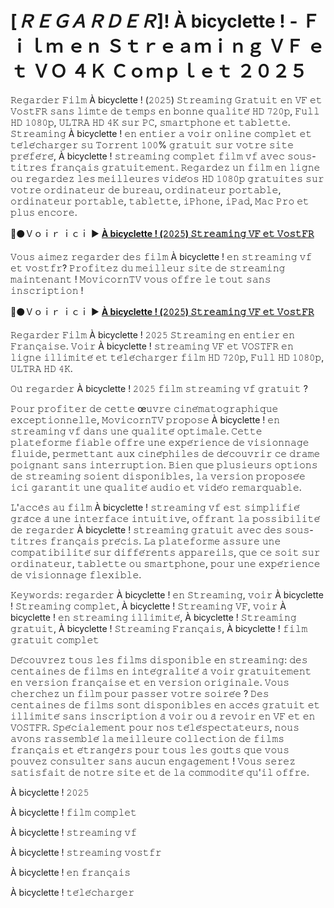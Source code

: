 # [*ＲＥＧＡＲＤＥＲ*]! À bicyclette ! - Ｆｉｌｍ ｅｎ Ｓｔｒｅａｍｉｎｇ ＶＦ ｅｔ ＶＯ ４Ｋ Ｃｏｍｐｌｅｔ ２０２５
𝚁𝚎𝚐𝚊𝚛𝚍𝚎𝚛 𝙵𝚒𝚕𝚖 À bicyclette ! (𝟸𝟶𝟸𝟻) 𝚂𝚝𝚛𝚎𝚊𝚖𝚒𝚗𝚐 𝙶𝚛𝚊𝚝𝚞𝚒𝚝 𝚎𝚗 𝚅𝙵 𝚎𝚝 𝚅𝚘𝚜𝚝𝙵𝚁 𝚜𝚊𝚗𝚜 𝚕𝚒𝚖𝚝𝚎 𝚍𝚎 𝚝𝚎𝚖𝚙𝚜 𝚎𝚗 𝚋𝚘𝚗𝚗𝚎 𝚚𝚞𝚊𝚕𝚒𝚝𝚎́ 𝙷𝙳 𝟽𝟸𝟶𝚙, 𝙵𝚞𝚕𝚕 𝙷𝙳 𝟷𝟶𝟾𝟶𝚙, 𝚄𝙻𝚃𝚁𝙰 𝙷𝙳 𝟺𝙺 𝚜𝚞𝚛 𝙿𝙲, 𝚜𝚖𝚊𝚛𝚝𝚙𝚑𝚘𝚗𝚎 𝚎𝚝 𝚝𝚊𝚋𝚕𝚎𝚝𝚝𝚎. 𝚂𝚝𝚛𝚎𝚊𝚖𝚒𝚗𝚐 À bicyclette ! 𝚎𝚗 𝚎𝚗𝚝𝚒𝚎𝚛 𝚊 𝚟𝚘𝚒𝚛 𝚘𝚗𝚕𝚒𝚗𝚎 𝚌𝚘𝚖𝚙𝚕𝚎𝚝 𝚎𝚝 𝚝𝚎́𝚕𝚎́𝚌𝚑𝚊𝚛𝚐𝚎𝚛 𝚜𝚞 𝚃𝚘𝚛𝚛𝚎𝚗𝚝 𝟷𝟶𝟶% 𝚐𝚛𝚊𝚝𝚞𝚒𝚝 𝚜𝚞𝚛 𝚟𝚘𝚝𝚛𝚎 𝚜𝚒𝚝𝚎 𝚙𝚛𝚎́𝚏𝚎́𝚛𝚎́, À bicyclette ! 𝚜𝚝𝚛𝚎𝚊𝚖𝚒𝚗𝚐 𝚌𝚘𝚖𝚙𝚕𝚎𝚝 𝚏𝚒𝚕𝚖 𝚟𝚏 𝚊𝚟𝚎𝚌 𝚜𝚘𝚞𝚜-𝚝𝚒𝚝𝚛𝚎𝚜 𝚏𝚛𝚊𝚗𝚌̧𝚊𝚒𝚜 𝚐𝚛𝚊𝚝𝚞𝚒𝚝𝚎𝚖𝚎𝚗𝚝. 𝚁𝚎𝚐𝚊𝚛𝚍𝚎𝚣 𝚞𝚗 𝚏𝚒𝚕𝚖 𝚎𝚗 𝚕𝚒𝚐𝚗𝚎 𝚘𝚞 𝚛𝚎𝚐𝚊𝚛𝚍𝚎𝚣 𝚕𝚎𝚜 𝚖𝚎𝚒𝚕𝚕𝚎𝚞𝚛𝚎𝚜 𝚟𝚒𝚍𝚎́𝚘𝚜 𝙷𝙳 𝟷𝟶𝟾𝟶𝚙 𝚐𝚛𝚊𝚝𝚞𝚒𝚝𝚎𝚜 𝚜𝚞𝚛 𝚟𝚘𝚝𝚛𝚎 𝚘𝚛𝚍𝚒𝚗𝚊𝚝𝚎𝚞𝚛 𝚍𝚎 𝚋𝚞𝚛𝚎𝚊𝚞, 𝚘𝚛𝚍𝚒𝚗𝚊𝚝𝚎𝚞𝚛 𝚙𝚘𝚛𝚝𝚊𝚋𝚕𝚎, 𝚘𝚛𝚍𝚒𝚗𝚊𝚝𝚎𝚞𝚛 𝚙𝚘𝚛𝚝𝚊𝚋𝚕𝚎, 𝚝𝚊𝚋𝚕𝚎𝚝𝚝𝚎, 𝚒𝙿𝚑𝚘𝚗𝚎, 𝚒𝙿𝚊𝚍, 𝙼𝚊𝚌 𝙿𝚛𝚘 𝚎𝚝 𝚙𝚕𝚞𝚜 𝚎𝚗𝚌𝚘𝚛𝚎.

🔴⚫Ｖｏｉｒ ｉｃｉ ▶️ **[À bicyclette ! (𝟸𝟶𝟸𝟻) 𝚂𝚝𝚛𝚎𝚊𝚖𝚒𝚗𝚐 𝚅𝙵 𝚎𝚝 𝚅𝚘𝚜𝚝𝙵𝚁](https://t.co/kFFpEJXg54)**

𝚅𝚘𝚞𝚜 𝚊𝚒𝚖𝚎𝚣 𝚛𝚎𝚐𝚊𝚛𝚍𝚎𝚛 𝚍𝚎𝚜 𝚏𝚒𝚕𝚖 À bicyclette ! 𝚎𝚗 𝚜𝚝𝚛𝚎𝚊𝚖𝚒𝚗𝚐 𝚟𝚏 𝚎𝚝 𝚟𝚘𝚜𝚝𝚏𝚛? 𝙿𝚛𝚘𝚏𝚒𝚝𝚎𝚣 𝚍𝚞 𝚖𝚎𝚒𝚕𝚕𝚎𝚞𝚛 𝚜𝚒𝚝𝚎 𝚍𝚎 𝚜𝚝𝚛𝚎𝚊𝚖𝚒𝚗𝚐 𝚖𝚊𝚒𝚗𝚝𝚎𝚗𝚊𝚗𝚝 ! 𝙼𝚘𝚟𝚒𝚌𝚘𝚛𝚗𝚃𝚅 𝚟𝚘𝚞𝚜 𝚘𝚏𝚏𝚛𝚎 𝚕𝚎 𝚝𝚘𝚞𝚝 𝚜𝚊𝚗𝚜 𝚒𝚗𝚜𝚌𝚛𝚒𝚙𝚝𝚒𝚘𝚗 !

🔴⚫Ｖｏｉｒ ｉｃｉ ▶️ **[À bicyclette ! (𝟸𝟶𝟸𝟻) 𝚂𝚝𝚛𝚎𝚊𝚖𝚒𝚗𝚐 𝚅𝙵 𝚎𝚝 𝚅𝚘𝚜𝚝𝙵𝚁](https://t.co/kFFpEJXg54)**

𝚁𝚎𝚐𝚊𝚛𝚍𝚎𝚛 𝙵𝚒𝚕𝚖 À bicyclette ! 𝟸𝟶𝟸𝟻 𝚂𝚝𝚛𝚎𝚊𝚖𝚒𝚗𝚐 𝚎𝚗 𝚎𝚗𝚝𝚒𝚎𝚛 𝚎𝚗 𝙵𝚛𝚊𝚗𝚌̧𝚊𝚒𝚜𝚎. 𝚅𝚘𝚒𝚛 À bicyclette ! 𝚜𝚝𝚛𝚎𝚊𝚖𝚒𝚗𝚐 𝚅𝙵 𝚎𝚝 𝚅𝙾𝚂𝚃𝙵𝚁 𝚎𝚗 𝚕𝚒𝚐𝚗𝚎 𝚒𝚕𝚕𝚒𝚖𝚒𝚝𝚎́ 𝚎𝚝 𝚝𝚎́𝚕𝚎́𝚌𝚑𝚊𝚛𝚐𝚎𝚛 𝚏𝚒𝚕𝚖 𝙷𝙳 𝟽𝟸𝟶𝚙, 𝙵𝚞𝚕𝚕 𝙷𝙳 𝟷𝟶𝟾𝟶𝚙, 𝚄𝙻𝚃𝚁𝙰 𝙷𝙳 𝟺𝙺.

𝙾𝚞̀ 𝚛𝚎𝚐𝚊𝚛𝚍𝚎𝚛 À bicyclette ! 𝟸𝟶𝟸𝟻 𝚏𝚒𝚕𝚖 𝚜𝚝𝚛𝚎𝚊𝚖𝚒𝚗𝚐 𝚟𝚏 𝚐𝚛𝚊𝚝𝚞𝚒𝚝 ?

𝙿𝚘𝚞𝚛 𝚙𝚛𝚘𝚏𝚒𝚝𝚎𝚛 𝚍𝚎 𝚌𝚎𝚝𝚝𝚎 œ𝚞𝚟𝚛𝚎 𝚌𝚒𝚗𝚎́𝚖𝚊𝚝𝚘𝚐𝚛𝚊𝚙𝚑𝚒𝚚𝚞𝚎 𝚎𝚡𝚌𝚎𝚙𝚝𝚒𝚘𝚗𝚗𝚎𝚕𝚕𝚎, 𝙼𝚘𝚟𝚒𝚌𝚘𝚛𝚗𝚃𝚅 𝚙𝚛𝚘𝚙𝚘𝚜𝚎 À bicyclette ! 𝚎𝚗 𝚜𝚝𝚛𝚎𝚊𝚖𝚒𝚗𝚐 𝚟𝚏 𝚍𝚊𝚗𝚜 𝚞𝚗𝚎 𝚚𝚞𝚊𝚕𝚒𝚝𝚎́ 𝚘𝚙𝚝𝚒𝚖𝚊𝚕𝚎. 𝙲𝚎𝚝𝚝𝚎 𝚙𝚕𝚊𝚝𝚎𝚏𝚘𝚛𝚖𝚎 𝚏𝚒𝚊𝚋𝚕𝚎 𝚘𝚏𝚏𝚛𝚎 𝚞𝚗𝚎 𝚎𝚡𝚙𝚎́𝚛𝚒𝚎𝚗𝚌𝚎 𝚍𝚎 𝚟𝚒𝚜𝚒𝚘𝚗𝚗𝚊𝚐𝚎 𝚏𝚕𝚞𝚒𝚍𝚎, 𝚙𝚎𝚛𝚖𝚎𝚝𝚝𝚊𝚗𝚝 𝚊𝚞𝚡 𝚌𝚒𝚗𝚎́𝚙𝚑𝚒𝚕𝚎𝚜 𝚍𝚎 𝚍𝚎́𝚌𝚘𝚞𝚟𝚛𝚒𝚛 𝚌𝚎 𝚍𝚛𝚊𝚖𝚎 𝚙𝚘𝚒𝚐𝚗𝚊𝚗𝚝 𝚜𝚊𝚗𝚜 𝚒𝚗𝚝𝚎𝚛𝚛𝚞𝚙𝚝𝚒𝚘𝚗. 𝙱𝚒𝚎𝚗 𝚚𝚞𝚎 𝚙𝚕𝚞𝚜𝚒𝚎𝚞𝚛𝚜 𝚘𝚙𝚝𝚒𝚘𝚗𝚜 𝚍𝚎 𝚜𝚝𝚛𝚎𝚊𝚖𝚒𝚗𝚐 𝚜𝚘𝚒𝚎𝚗𝚝 𝚍𝚒𝚜𝚙𝚘𝚗𝚒𝚋𝚕𝚎𝚜, 𝚕𝚊 𝚟𝚎𝚛𝚜𝚒𝚘𝚗 𝚙𝚛𝚘𝚙𝚘𝚜𝚎́𝚎 𝚒𝚌𝚒 𝚐𝚊𝚛𝚊𝚗𝚝𝚒𝚝 𝚞𝚗𝚎 𝚚𝚞𝚊𝚕𝚒𝚝𝚎́ 𝚊𝚞𝚍𝚒𝚘 𝚎𝚝 𝚟𝚒𝚍𝚎́𝚘 𝚛𝚎𝚖𝚊𝚛𝚚𝚞𝚊𝚋𝚕𝚎.

𝙻'𝚊𝚌𝚌𝚎̀𝚜 𝚊𝚞 𝚏𝚒𝚕𝚖 À bicyclette ! 𝚜𝚝𝚛𝚎𝚊𝚖𝚒𝚗𝚐 𝚟𝚏 𝚎𝚜𝚝 𝚜𝚒𝚖𝚙𝚕𝚒𝚏𝚒𝚎́ 𝚐𝚛𝚊̂𝚌𝚎 𝚊̀ 𝚞𝚗𝚎 𝚒𝚗𝚝𝚎𝚛𝚏𝚊𝚌𝚎 𝚒𝚗𝚝𝚞𝚒𝚝𝚒𝚟𝚎, 𝚘𝚏𝚏𝚛𝚊𝚗𝚝 𝚕𝚊 𝚙𝚘𝚜𝚜𝚒𝚋𝚒𝚕𝚒𝚝𝚎́ 𝚍𝚎 𝚛𝚎𝚐𝚊𝚛𝚍𝚎𝚛 À bicyclette ! 𝚜𝚝𝚛𝚎𝚊𝚖𝚒𝚗𝚐 𝚐𝚛𝚊𝚝𝚞𝚒𝚝 𝚊𝚟𝚎𝚌 𝚍𝚎𝚜 𝚜𝚘𝚞𝚜-𝚝𝚒𝚝𝚛𝚎𝚜 𝚏𝚛𝚊𝚗𝚌̧𝚊𝚒𝚜 𝚙𝚛𝚎́𝚌𝚒𝚜. 𝙻𝚊 𝚙𝚕𝚊𝚝𝚎𝚏𝚘𝚛𝚖𝚎 𝚊𝚜𝚜𝚞𝚛𝚎 𝚞𝚗𝚎 𝚌𝚘𝚖𝚙𝚊𝚝𝚒𝚋𝚒𝚕𝚒𝚝𝚎́ 𝚜𝚞𝚛 𝚍𝚒𝚏𝚏𝚎́𝚛𝚎𝚗𝚝𝚜 𝚊𝚙𝚙𝚊𝚛𝚎𝚒𝚕𝚜, 𝚚𝚞𝚎 𝚌𝚎 𝚜𝚘𝚒𝚝 𝚜𝚞𝚛 𝚘𝚛𝚍𝚒𝚗𝚊𝚝𝚎𝚞𝚛, 𝚝𝚊𝚋𝚕𝚎𝚝𝚝𝚎 𝚘𝚞 𝚜𝚖𝚊𝚛𝚝𝚙𝚑𝚘𝚗𝚎, 𝚙𝚘𝚞𝚛 𝚞𝚗𝚎 𝚎𝚡𝚙𝚎́𝚛𝚒𝚎𝚗𝚌𝚎 𝚍𝚎 𝚟𝚒𝚜𝚒𝚘𝚗𝚗𝚊𝚐𝚎 𝚏𝚕𝚎𝚡𝚒𝚋𝚕𝚎.

𝙺𝚎𝚢𝚠𝚘𝚛𝚍𝚜: 𝚛𝚎𝚐𝚊𝚛𝚍𝚎𝚛 À bicyclette ! 𝚎𝚗 𝚂𝚝𝚛𝚎𝚊𝚖𝚒𝚗𝚐, 𝚟𝚘𝚒𝚛 À bicyclette ! 𝚂𝚝𝚛𝚎𝚊𝚖𝚒𝚗𝚐 𝚌𝚘𝚖𝚙𝚕𝚎𝚝, À bicyclette ! 𝚂𝚝𝚛𝚎𝚊𝚖𝚒𝚗𝚐 𝚅𝙵, 𝚟𝚘𝚒𝚛 À bicyclette ! 𝚎𝚗 𝚜𝚝𝚛𝚎𝚊𝚖𝚒𝚗𝚐 𝚒𝚕𝚕𝚒𝚖𝚒𝚝𝚎́, À bicyclette ! 𝚂𝚝𝚛𝚎𝚊𝚖𝚒𝚗𝚐 𝚐𝚛𝚊𝚝𝚞𝚒𝚝, À bicyclette ! 𝚂𝚝𝚛𝚎𝚊𝚖𝚒𝚗𝚐 𝙵𝚛𝚊𝚗𝚌̧𝚊𝚒𝚜, À bicyclette ! 𝚏𝚒𝚕𝚖 𝚐𝚛𝚊𝚝𝚞𝚒𝚝 𝚌𝚘𝚖𝚙𝚕𝚎𝚝

𝙳𝚎́𝚌𝚘𝚞𝚟𝚛𝚎𝚣 𝚝𝚘𝚞𝚜 𝚕𝚎𝚜 𝚏𝚒𝚕𝚖𝚜 𝚍𝚒𝚜𝚙𝚘𝚗𝚒𝚋𝚕𝚎 𝚎𝚗 𝚜𝚝𝚛𝚎𝚊𝚖𝚒𝚗𝚐: 𝚍𝚎𝚜 𝚌𝚎𝚗𝚝𝚊𝚒𝚗𝚎𝚜 𝚍𝚎 𝚏𝚒𝚕𝚖𝚜 𝚎𝚗 𝚒𝚗𝚝𝚎́𝚐𝚛𝚊𝚕𝚒𝚝𝚎́ 𝚊̀ 𝚟𝚘𝚒𝚛 𝚐𝚛𝚊𝚝𝚞𝚒𝚝𝚎𝚖𝚎𝚗𝚝 𝚎𝚗 𝚟𝚎𝚛𝚜𝚒𝚘𝚗 𝚏𝚛𝚊𝚗𝚌̧𝚊𝚒𝚜𝚎 𝚎𝚝 𝚎𝚗 𝚟𝚎𝚛𝚜𝚒𝚘𝚗 𝚘𝚛𝚒𝚐𝚒𝚗𝚊𝚕𝚎. 𝚅𝚘𝚞𝚜 𝚌𝚑𝚎𝚛𝚌𝚑𝚎𝚣 𝚞𝚗 𝚏𝚒𝚕𝚖 𝚙𝚘𝚞𝚛 𝚙𝚊𝚜𝚜𝚎𝚛 𝚟𝚘𝚝𝚛𝚎 𝚜𝚘𝚒𝚛𝚎́𝚎 ? 𝙳𝚎𝚜 𝚌𝚎𝚗𝚝𝚊𝚒𝚗𝚎𝚜 𝚍𝚎 𝚏𝚒𝚕𝚖𝚜 𝚜𝚘𝚗𝚝 𝚍𝚒𝚜𝚙𝚘𝚗𝚒𝚋𝚕𝚎𝚜 𝚎𝚗 𝚊𝚌𝚌𝚎̀𝚜 𝚐𝚛𝚊𝚝𝚞𝚒𝚝 𝚎𝚝 𝚒𝚕𝚕𝚒𝚖𝚒𝚝𝚎́ 𝚜𝚊𝚗𝚜 𝚒𝚗𝚜𝚌𝚛𝚒𝚙𝚝𝚒𝚘𝚗 𝚊̀ 𝚟𝚘𝚒𝚛 𝚘𝚞 𝚊̀ 𝚛𝚎𝚟𝚘𝚒𝚛 𝚎𝚗 𝚅𝙵 𝚎𝚝 𝚎𝚗 𝚅𝙾𝚂𝚃𝙵𝚁. 𝚂𝚙𝚎́𝚌𝚒𝚊𝚕𝚎𝚖𝚎𝚗𝚝 𝚙𝚘𝚞𝚛 𝚗𝚘𝚜 𝚝𝚎́𝚕𝚎́𝚜𝚙𝚎𝚌𝚝𝚊𝚝𝚎𝚞𝚛𝚜, 𝚗𝚘𝚞𝚜 𝚊𝚟𝚘𝚗𝚜 𝚛𝚊𝚜𝚜𝚎𝚖𝚋𝚕𝚎́ 𝚕𝚊 𝚖𝚎𝚒𝚕𝚕𝚎𝚞𝚛𝚎 𝚌𝚘𝚕𝚕𝚎𝚌𝚝𝚒𝚘𝚗 𝚍𝚎 𝚏𝚒𝚕𝚖𝚜 𝚏𝚛𝚊𝚗𝚌̧𝚊𝚒𝚜 𝚎𝚝 𝚎́𝚝𝚛𝚊𝚗𝚐𝚎̀𝚛𝚜 𝚙𝚘𝚞𝚛 𝚝𝚘𝚞𝚜 𝚕𝚎𝚜 𝚐𝚘𝚞̂𝚝𝚜 𝚚𝚞𝚎 𝚟𝚘𝚞𝚜 𝚙𝚘𝚞𝚟𝚎𝚣 𝚌𝚘𝚗𝚜𝚞𝚕𝚝𝚎𝚛 𝚜𝚊𝚗𝚜 𝚊𝚞𝚌𝚞𝚗 𝚎𝚗𝚐𝚊𝚐𝚎𝚖𝚎𝚗𝚝 ! 𝚅𝚘𝚞𝚜 𝚜𝚎𝚛𝚎𝚣 𝚜𝚊𝚝𝚒𝚜𝚏𝚊𝚒𝚝 𝚍𝚎 𝚗𝚘𝚝𝚛𝚎 𝚜𝚒𝚝𝚎 𝚎𝚝 𝚍𝚎 𝚕𝚊 𝚌𝚘𝚖𝚖𝚘𝚍𝚒𝚝𝚎́ 𝚚𝚞'𝚒𝚕 𝚘𝚏𝚏𝚛𝚎.

À bicyclette ! 𝟸𝟶𝟸𝟻

À bicyclette ! 𝚏𝚒𝚕𝚖 𝚌𝚘𝚖𝚙𝚕𝚎𝚝

À bicyclette ! 𝚜𝚝𝚛𝚎𝚊𝚖𝚒𝚗𝚐 𝚟𝚏

À bicyclette ! 𝚜𝚝𝚛𝚎𝚊𝚖𝚒𝚗𝚐 𝚟𝚘𝚜𝚝𝚏𝚛

À bicyclette ! 𝚎𝚗 𝚏𝚛𝚊𝚗𝚌̧𝚊𝚒𝚜

À bicyclette ! 𝚝𝚎́𝚕𝚎́𝚌𝚑𝚊𝚛𝚐𝚎𝚛
